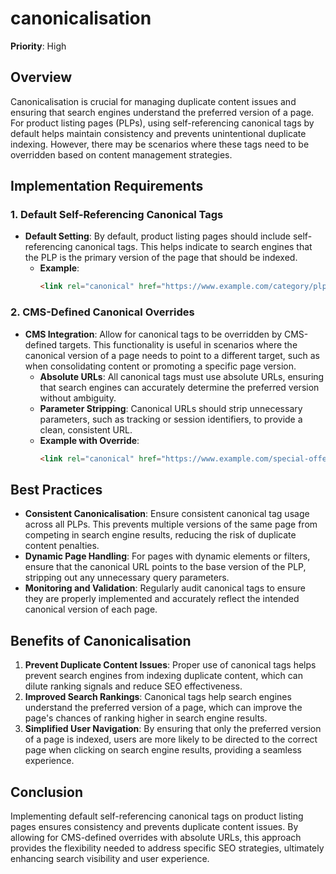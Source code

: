
# canonicalisation

**Priority**: High

## Overview

Canonicalisation is crucial for managing duplicate content issues and ensuring that search engines understand the preferred version of a page. For product listing pages (PLPs), using self-referencing canonical tags by default helps maintain consistency and prevents unintentional duplicate indexing. However, there may be scenarios where these tags need to be overridden based on content management strategies.

## Implementation Requirements

### 1. Default Self-Referencing Canonical Tags

- **Default Setting**: By default, product listing pages should include self-referencing canonical tags. This helps indicate to search engines that the PLP is the primary version of the page that should be indexed.
  - **Example**:
    ```html
    <link rel="canonical" href="https://www.example.com/category/plp" />
    ```

### 2. CMS-Defined Canonical Overrides

- **CMS Integration**: Allow for canonical tags to be overridden by CMS-defined targets. This functionality is useful in scenarios where the canonical version of a page needs to point to a different target, such as when consolidating content or promoting a specific page version.
  - **Absolute URLs**: All canonical tags must use absolute URLs, ensuring that search engines can accurately determine the preferred version without ambiguity.
  - **Parameter Stripping**: Canonical URLs should strip unnecessary parameters, such as tracking or session identifiers, to provide a clean, consistent URL.
  - **Example with Override**:
    ```html
    <link rel="canonical" href="https://www.example.com/special-offer-category" />
    ```

## Best Practices

- **Consistent Canonicalisation**: Ensure consistent canonical tag usage across all PLPs. This prevents multiple versions of the same page from competing in search engine results, reducing the risk of duplicate content penalties.
- **Dynamic Page Handling**: For pages with dynamic elements or filters, ensure that the canonical URL points to the base version of the PLP, stripping out any unnecessary query parameters.
- **Monitoring and Validation**: Regularly audit canonical tags to ensure they are properly implemented and accurately reflect the intended canonical version of each page.

## Benefits of Canonicalisation

1. **Prevent Duplicate Content Issues**: Proper use of canonical tags helps prevent search engines from indexing duplicate content, which can dilute ranking signals and reduce SEO effectiveness.
2. **Improved Search Rankings**: Canonical tags help search engines understand the preferred version of a page, which can improve the page's chances of ranking higher in search engine results.
3. **Simplified User Navigation**: By ensuring that only the preferred version of a page is indexed, users are more likely to be directed to the correct page when clicking on search engine results, providing a seamless experience.

## Conclusion

Implementing default self-referencing canonical tags on product listing pages ensures consistency and prevents duplicate content issues. By allowing for CMS-defined overrides with absolute URLs, this approach provides the flexibility needed to address specific SEO strategies, ultimately enhancing search visibility and user experience.
